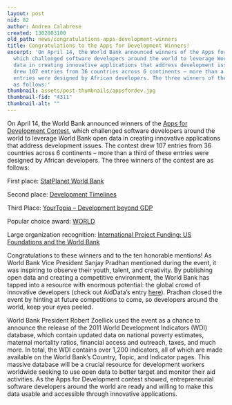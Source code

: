 ```yaml
---
layout: post
nid: 82
author: Andrea Calabrese
created: 1302803100
old_path: news/congratulations-apps-development-winners
title: Congratulations to the Apps for Development Winners!
excerpt: 'On April 14, the World Bank announced winners of the Apps for Development Contest,
  which challenged software developers around the world to leverage World Bank open
  data in creating innovative applications that address development issues. The contest
  drew 107 entries from 36 countries across 6 continents – more than a third of these
  entries were designed by African developers. The three winners of the contest are
  as follows:'
thumbnail: assets/post-thumbnails/appsfordev.jpg
thumbnail-fid: "4311"
thumbnail-alt: ""
---
```


On April 14, the World Bank announced winners of the [Apps for Development Contest](http://appsfordevelopment.challengepost.com/), which challenged software developers around the world to leverage World Bank open data in creating innovative applications that address development issues. The contest drew 107 entries from 36 countries across 6 continents – more than a third of these entries were designed by African developers. The three winners of the contest are as follows:

First place: [StatPlanet World Bank](http://bit.ly/hSpiXP)

Second place: [Development Timelines](http://bit.ly/h0yjmM)

Third Place: [YourTopia – Development beyond GDP](http://bit.ly/hoIixZ)

Popular choice award: [WORLD](http://bit.ly/hpQb2B)

Large organization recognition: [International Project Funding: US Foundations and the World Bank](http://bit.ly/dTdB7l)

Congratulations to these winners and to the ten honorable mentions! As World Bank Vice President Sanjay Pradhan mentioned during the event, it was inspiring to observe their youth, talent, and creativity. By publishing open data and creating a competitive environment, the World Bank has tapped into a resource with enormous potential: the global crowd of innovative developers (check out AidData’s entry [here](http://appsfordevelopment.challengepost.com/submissions/1412-development-loop)). Pradhan closed the event by hinting at future competitions to come, so developers around the world, keep your eyes peeled.

World Bank President Robert Zoellick used the event as a chance to announce the release of the 2011 World Development Indicators (WDI) database, which contain updated data on national poverty estimates, maternal mortality ratios, financial access and outreach, taxes, and much more. In total, the WDI contains over 1,200 indicators, all of which are made available on the World Bank’s Country, Topic, and Indicator pages. This massive database will be a crucial resource for development workers worldwide seeking to use open data to better target and monitor their aid activities. As the Apps for Development contest showed, entrepreneurial software developers around the world are ready and willing to make this data usable and accessible through innovative applications.

